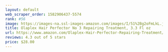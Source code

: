 ```yaml
---
layout: default 
﻿web_scraper_order: 1582906437-5574
rank: #56
image: https://images-na.ssl-images-amazon.com/images/I/51%2Bg2oFmLkL.jpg
title: Olaplex Hair Perfector No 3 Repairing Treatment, 3.3 Fl oz
url: https://www.amazon.com/Olaplex-Hair-Perfector-Repairing-Treatment/dp/B00SNM5US4/ref=zg_mw_beauty_56?_encoding=UTF8&psc=1&refRID=YYBFCP7S84ZRSDXVY198
reviews: 4.3 out of 5 stars
price: $28.00 
---
```

